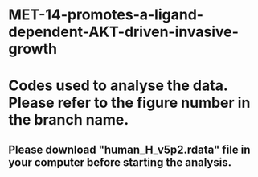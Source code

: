 # MET-14-promotes-a-ligand-dependent-AKT-driven-invasive-growth
# Codes used to analyse the data. Please refer to the figure number in the branch name.
## Please download "human_H_v5p2.rdata" file in your computer before starting the analysis.
